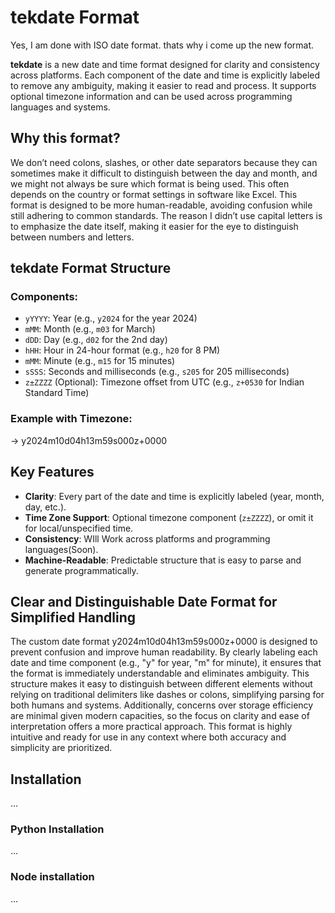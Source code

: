 # **tekdate** Format

Yes, I am done with ISO date format. thats why i come up the new format.

**tekdate** is a new date and time format designed for clarity and consistency across platforms.
Each component of the date and time is explicitly labeled to remove any ambiguity, making it easier to read and process.
It supports optional timezone information and can be used across programming languages and systems.

## Why this format?

We don’t need colons, slashes, or other date separators because they can sometimes make it difficult to distinguish between the day and month, and we might not always be sure which format is being used. This often depends on the country or format settings in software like Excel. This format is designed to be more human-readable, avoiding confusion while still adhering to common standards. The reason I didn’t use capital letters is to emphasize the date itself, making it easier for the eye to distinguish between numbers and letters.

## tekdate Format Structure

### Components:

- `yYYYY`: Year (e.g., `y2024` for the year 2024)
- `mMM`: Month (e.g., `m03` for March)
- `dDD`: Day (e.g., `d02` for the 2nd day)
- `hHH`: Hour in 24-hour format (e.g., `h20` for 8 PM)
- `mMM`: Minute (e.g., `m15` for 15 minutes)
- `sSSS`: Seconds and milliseconds (e.g., `s205` for 205 milliseconds)
- `z±ZZZZ` (Optional): Timezone offset from UTC (e.g., `z+0530` for Indian Standard Time)

### Example with Timezone:

-> y2024m10d04h13m59s000z+0000

## Key Features

- **Clarity**: Every part of the date and time is explicitly labeled (year, month, day, etc.).
- **Time Zone Support**: Optional timezone component (`z±ZZZZ`), or omit it for local/unspecified time.
- **Consistency**: WIll Work across platforms and programming languages(Soon).
- **Machine-Readable**: Predictable structure that is easy to parse and generate programmatically.

## Clear and Distinguishable Date Format for Simplified Handling

The custom date format y2024m10d04h13m59s000z+0000 is designed to prevent confusion and improve human readability. By clearly labeling each date and time component (e.g., "y" for year, "m" for minute), it ensures that the format is immediately understandable and eliminates ambiguity. This structure makes it easy to distinguish between different elements without relying on traditional delimiters like dashes or colons, simplifying parsing for both humans and systems. Additionally, concerns over storage efficiency are minimal given modern capacities, so the focus on clarity and ease of interpretation offers a more practical approach. This format is highly intuitive and ready for use in any context where both accuracy and simplicity are prioritized.

## Installation

...

### Python Installation

...

### Node installation

...
